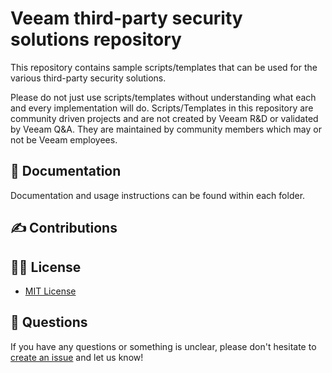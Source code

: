 # Veeam third-party security solutions repository

This repository contains sample scripts/templates that can be used for the various third-party security solutions.

Please do not just use scripts/templates without understanding what each and every implementation will do. Scripts/Templates in this repository are community driven projects and are not created by Veeam R&D or validated by Veeam Q&A. They are maintained by community members which may or not be Veeam employees.


## 📗 Documentation

Documentation and usage instructions can be found within each folder.

## ✍ Contributions



## 🤝🏾 License

* [MIT License](LICENSE)

## 🤔 Questions

If you have any questions or something is unclear, please don't hesitate to [create an issue](https://github.com/VeeamHub/veeam-security/issues/new/choose) and let us know!
